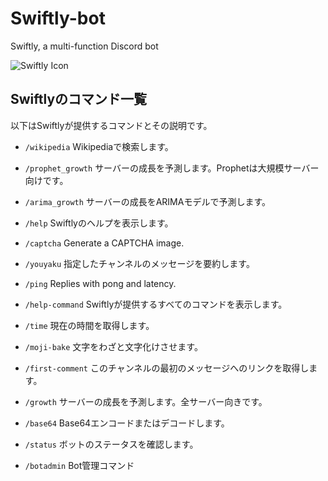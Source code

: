 # Swiftly-bot
Swiftly, a multi-function Discord bot

![Swiftly Icon](https://sakana11.org/public/swiftly-icon.png)

## Swiftlyのコマンド一覧
以下はSwiftlyが提供するコマンドとその説明です。

- `/wikipedia`
    Wikipediaで検索します。

- `/prophet_growth`
    サーバーの成長を予測します。Prophetは大規模サーバー向けです。

- `/arima_growth`
    サーバーの成長をARIMAモデルで予測します。

- `/help`
    Swiftlyのヘルプを表示します。

- `/captcha`
    Generate a CAPTCHA image.

- `/youyaku`
    指定したチャンネルのメッセージを要約します。

- `/ping`
    Replies with pong and latency.

- `/help-command`
    Swiftlyが提供するすべてのコマンドを表示します。

- `/time`
    現在の時間を取得します。

- `/moji-bake`
    文字をわざと文字化けさせます。

- `/first-comment`
    このチャンネルの最初のメッセージへのリンクを取得します。

- `/growth`
    サーバーの成長を予測します。全サーバー向きです。

- `/base64`
    Base64エンコードまたはデコードします。

- `/status`
    ボットのステータスを確認します。

- `/botadmin`
    Bot管理コマンド

